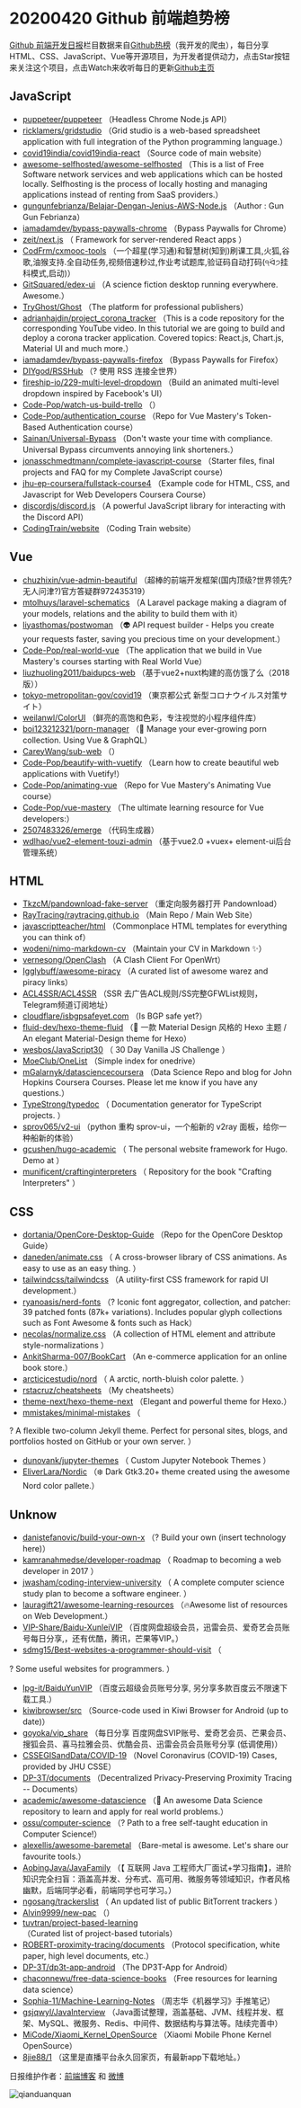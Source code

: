 # 20200420 Github 前端趋势榜

[Github 前端开发日报](https://qdkfweb.cn/c/news)栏目数据来自[Github热榜](https://github.qdkfweb.cn/)（我开发的爬虫），每日分享HTML、CSS、JavaScript、Vue等开源项目，为开发者提供动力，点击Star按钮来关注这个项目，点击Watch来收听每日的更新[Github主页](https://github.com/kujian/githubTrending)
## JavaScript

* [puppeteer/puppeteer](https://github.com/puppeteer/puppeteer) （Headless Chrome Node.js API）
* [ricklamers/gridstudio](https://github.com/ricklamers/gridstudio) （Grid studio is a web-based spreadsheet application with full integration of the Python programming language.）
* [covid19india/covid19india-react](https://github.com/covid19india/covid19india-react) （Source code of main website）
* [awesome-selfhosted/awesome-selfhosted](https://github.com/awesome-selfhosted/awesome-selfhosted) （This is a list of Free Software network services and web applications which can be hosted locally. Selfhosting is the process of locally hosting and managing applications instead of renting from SaaS providers.）
* [gungunfebrianza/Belajar-Dengan-Jenius-AWS-Node.js](https://github.com/gungunfebrianza/Belajar-Dengan-Jenius-AWS-Node.js) （Author : Gun Gun Febrianza）
* [iamadamdev/bypass-paywalls-chrome](https://github.com/iamadamdev/bypass-paywalls-chrome) （Bypass Paywalls for Chrome）
* [zeit/next.js](https://github.com/zeit/next.js) （
        Framework for server-rendered React apps
      ）
* [CodFrm/cxmooc-tools](https://github.com/CodFrm/cxmooc-tools) （一个超星(学习通)和智慧树(知到)刷课工具,火狐,谷歌,油猴支持.全自动任务,视频倍速秒过,作业考试题库,验证码自动打码(੧ᐛ੭挂科模式,启动)）
* [GitSquared/edex-ui](https://github.com/GitSquared/edex-ui) （A science fiction desktop running everywhere. Awesome.）
* [TryGhost/Ghost](https://github.com/TryGhost/Ghost) （The platform for professional publishers）
* [adrianhajdin/project_corona_tracker](https://github.com/adrianhajdin/project_corona_tracker) （This is a code repository for the corresponding YouTube video. In this tutorial we are going to build and deploy a corona tracker application. Covered topics: React.js, Chart.js, Material UI and much more.）
* [iamadamdev/bypass-paywalls-firefox](https://github.com/iamadamdev/bypass-paywalls-firefox) （Bypass Paywalls for Firefox）
* [DIYgod/RSSHub](https://github.com/DIYgod/RSSHub) （? 使用 RSS 连接全世界）
* [fireship-io/229-multi-level-dropdown](https://github.com/fireship-io/229-multi-level-dropdown) （Build an animated multi-level dropdown inspired by Facebook's UI）
* [Code-Pop/watch-us-build-trello](https://github.com/Code-Pop/watch-us-build-trello) （）
* [Code-Pop/authentication_course](https://github.com/Code-Pop/authentication_course) （Repo for Vue Mastery's Token-Based Authentication course）
* [Sainan/Universal-Bypass](https://github.com/Sainan/Universal-Bypass) （Don't waste your time with compliance. Universal Bypass circumvents annoying link shorteners.）
* [jonasschmedtmann/complete-javascript-course](https://github.com/jonasschmedtmann/complete-javascript-course) （Starter files, final projects and FAQ for my Complete JavaScript course）
* [jhu-ep-coursera/fullstack-course4](https://github.com/jhu-ep-coursera/fullstack-course4) （Example code for HTML, CSS, and Javascript for Web Developers Coursera Course）
* [discordjs/discord.js](https://github.com/discordjs/discord.js) （A powerful JavaScript library for interacting with the Discord API）
* [CodingTrain/website](https://github.com/CodingTrain/website) （Coding Train website）

## Vue

* [chuzhixin/vue-admin-beautiful](https://github.com/chuzhixin/vue-admin-beautiful) （超棒的前端开发框架(国内顶级?世界领先?无人问津?)官方答疑群972435319）
* [mtolhuys/laravel-schematics](https://github.com/mtolhuys/laravel-schematics) （A Laravel package making a diagram of your models, relations and the ability to build them with it）
* [liyasthomas/postwoman](https://github.com/liyasthomas/postwoman) （&#x1f47d; API request builder - Helps you create your requests faster, saving you precious time on your development.）
* [Code-Pop/real-world-vue](https://github.com/Code-Pop/real-world-vue) （The application that we build in Vue Mastery's courses starting with Real World Vue）
* [liuzhuoling2011/baidupcs-web](https://github.com/liuzhuoling2011/baidupcs-web) （基于vue2+nuxt构建的高仿饿了么（2018版））
* [tokyo-metropolitan-gov/covid19](https://github.com/tokyo-metropolitan-gov/covid19) （東京都公式 新型コロナウイルス対策サイト）
* [weilanwl/ColorUI](https://github.com/weilanwl/ColorUI) （鲜亮的高饱和色彩，专注视觉的小程序组件库）
* [boi123212321/porn-manager](https://github.com/boi123212321/porn-manager) （&#x1f48b; Manage your ever-growing porn collection. Using Vue &amp; GraphQL）
* [CareyWang/sub-web](https://github.com/CareyWang/sub-web) （）
* [Code-Pop/beautify-with-vuetify](https://github.com/Code-Pop/beautify-with-vuetify) （Learn how to create beautiful web applications with Vuetify!）
* [Code-Pop/animating-vue](https://github.com/Code-Pop/animating-vue) （Repo for Vue Mastery's Animating Vue course）
* [Code-Pop/vue-mastery](https://github.com/Code-Pop/vue-mastery) （The ultimate learning resource for Vue developers:）
* [2507483326/emerge](https://github.com/2507483326/emerge) （代码生成器）
* [wdlhao/vue2-element-touzi-admin](https://github.com/wdlhao/vue2-element-touzi-admin) （基于vue2.0 +vuex+ element-ui后台管理系统）

## HTML

* [TkzcM/pandownload-fake-server](https://github.com/TkzcM/pandownload-fake-server) （重定向服务器打开 Pandownload）
* [RayTracing/raytracing.github.io](https://github.com/RayTracing/raytracing.github.io) （Main Repo / Main Web Site）
* [javascriptteacher/html](https://github.com/javascriptteacher/html) （Commonplace HTML templates for everything you can think of）
* [wodeni/nimo-markdown-cv](https://github.com/wodeni/nimo-markdown-cv) （Maintain your CV in Markdown ✨）
* [vernesong/OpenClash](https://github.com/vernesong/OpenClash) （A Clash Client For OpenWrt）
* [Igglybuff/awesome-piracy](https://github.com/Igglybuff/awesome-piracy) （A curated list of awesome warez and piracy links）
* [ACL4SSR/ACL4SSR](https://github.com/ACL4SSR/ACL4SSR) （SSR 去广告ACL规则/SS完整GFWList规则，Telegram频道订阅地址）
* [cloudflare/isbgpsafeyet.com](https://github.com/cloudflare/isbgpsafeyet.com) （Is BGP safe yet?）
* [fluid-dev/hexo-theme-fluid](https://github.com/fluid-dev/hexo-theme-fluid) （&#x1f30a; 一款 Material Design 风格的 Hexo 主题 / An elegant Material-Design theme for Hexo）
* [wesbos/JavaScript30](https://github.com/wesbos/JavaScript30) （
        30 Day Vanilla JS Challenge
      ）
* [MoeClub/OneList](https://github.com/MoeClub/OneList) （Simple index for onedrive）
* [mGalarnyk/datasciencecoursera](https://github.com/mGalarnyk/datasciencecoursera) （Data Science Repo and blog for John Hopkins Coursera Courses. Please let me know if you have any questions.）
* [TypeStrong/typedoc](https://github.com/TypeStrong/typedoc) （
        Documentation generator for TypeScript projects.
      ）
* [sprov065/v2-ui](https://github.com/sprov065/v2-ui) （python 重构 sprov-ui，一个船新的 v2ray 面板，给你一种船新的体验）
* [gcushen/hugo-academic](https://github.com/gcushen/hugo-academic) （
        The personal website framework for Hugo. Demo at
      ）
* [munificent/craftinginterpreters](https://github.com/munificent/craftinginterpreters) （
        Repository for the book "Crafting Interpreters"
      ）

## CSS

* [dortania/OpenCore-Desktop-Guide](https://github.com/dortania/OpenCore-Desktop-Guide) （Repo for the OpenCore Desktop Guide）
* [daneden/animate.css](https://github.com/daneden/animate.css) （
        A cross-browser library of CSS animations. As easy to use as an easy thing.
      ）
* [tailwindcss/tailwindcss](https://github.com/tailwindcss/tailwindcss) （A utility-first CSS framework for rapid UI development.）
* [ryanoasis/nerd-fonts](https://github.com/ryanoasis/nerd-fonts) （? Iconic font aggregator, collection, and patcher: 39 patched fonts (87k+ variations). Includes popular glyph collections such as Font Awesome &amp; fonts such as Hack）
* [necolas/normalize.css](https://github.com/necolas/normalize.css) （A collection of HTML element and attribute style-normalizations
      ）
* [AnkitSharma-007/BookCart](https://github.com/AnkitSharma-007/BookCart) （An e-commerce application for an online book store.）
* [arcticicestudio/nord](https://github.com/arcticicestudio/nord) （
        A arctic, north-bluish color palette.
      ）
* [rstacruz/cheatsheets](https://github.com/rstacruz/cheatsheets) （My cheatsheets）
* [theme-next/hexo-theme-next](https://github.com/theme-next/hexo-theme-next) （Elegant and powerful theme for Hexo.）
* [mmistakes/minimal-mistakes](https://github.com/mmistakes/minimal-mistakes) （
        
? A flexible two-column Jekyll theme. Perfect for personal sites, blogs, and portfolios hosted on GitHub or your own server.
      ）
* [dunovank/jupyter-themes](https://github.com/dunovank/jupyter-themes) （
        Custom Jupyter Notebook Themes
      ）
* [EliverLara/Nordic](https://github.com/EliverLara/Nordic) （❄️ Dark Gtk3.20+ theme created using the awesome Nord color pallete.）

## Unknow

* [danistefanovic/build-your-own-x](https://github.com/danistefanovic/build-your-own-x) （? Build your own (insert technology here)）
* [kamranahmedse/developer-roadmap](https://github.com/kamranahmedse/developer-roadmap) （
        Roadmap to becoming a web developer in 2017
      ）
* [jwasham/coding-interview-university](https://github.com/jwasham/coding-interview-university) （
        A complete computer science study plan to become a software engineer.
      ）
* [lauragift21/awesome-learning-resources](https://github.com/lauragift21/awesome-learning-resources) （&#x1f525;Awesome list of resources on Web Development.）
* [VIP-Share/Baidu-XunleiVIP](https://github.com/VIP-Share/Baidu-XunleiVIP) （百度网盘超级会员，迅雷会员、爱奇艺会员账号每日分享,，还有优酷，腾讯，芒果等VIP。）
* [sdmg15/Best-websites-a-programmer-should-visit](https://github.com/sdmg15/Best-websites-a-programmer-should-visit) （
        
? Some useful websites for programmers.
      ）
* [lpg-it/BaiduYunVIP](https://github.com/lpg-it/BaiduYunVIP) （百度云超级会员账号分享, 另分享多款百度云不限速下载工具.）
* [kiwibrowser/src](https://github.com/kiwibrowser/src) （Source-code used in Kiwi Browser for Android (up to date)）
* [goyoka/vip_share](https://github.com/goyoka/vip_share) （每日分享 百度网盘SVIP账号、爱奇艺会员、芒果会员、搜狐会员、喜马拉雅会员、优酷会员、迅雷会员会员账号分享 (低调使用)）
* [CSSEGISandData/COVID-19](https://github.com/CSSEGISandData/COVID-19) （Novel Coronavirus (COVID-19) Cases, provided by JHU CSSE）
* [DP-3T/documents](https://github.com/DP-3T/documents) （Decentralized Privacy-Preserving Proximity Tracing -- Documents）
* [academic/awesome-datascience](https://github.com/academic/awesome-datascience) （&#x1f4dd; An awesome Data Science repository to learn and apply for real world problems.）
* [ossu/computer-science](https://github.com/ossu/computer-science) （? Path to a free self-taught education in Computer Science!）
* [alexellis/awesome-baremetal](https://github.com/alexellis/awesome-baremetal) （Bare-metal is awesome. Let's share our favourite tools.）
* [AobingJava/JavaFamily](https://github.com/AobingJava/JavaFamily) （【 互联网 Java 工程师大厂面试+学习指南】，进阶知识完全扫盲：涵盖高并发、分布式、高可用、微服务等领域知识，作者风格幽默，后端同学必看，前端同学也可学习。）
* [ngosang/trackerslist](https://github.com/ngosang/trackerslist) （
        An updated list of public BitTorrent trackers
      ）
* [Alvin9999/new-pac](https://github.com/Alvin9999/new-pac) （）
* [tuvtran/project-based-learning](https://github.com/tuvtran/project-based-learning) （Curated list of project-based tutorials）
* [ROBERT-proximity-tracing/documents](https://github.com/ROBERT-proximity-tracing/documents) （Protocol specification, white paper, high level documents, etc.）
* [DP-3T/dp3t-app-android](https://github.com/DP-3T/dp3t-app-android) （The DP3T-App for Android）
* [chaconnewu/free-data-science-books](https://github.com/chaconnewu/free-data-science-books) （Free resources for learning data science）
* [Sophia-11/Machine-Learning-Notes](https://github.com/Sophia-11/Machine-Learning-Notes) （周志华《机器学习》手推笔记）
* [gsjqwyl/JavaInterview](https://github.com/gsjqwyl/JavaInterview) （Java面试整理，涵盖基础、JVM、线程并发、框架、MySQL、微服务、Redis、中间件、数据结构与算法等。陆续完善中）
* [MiCode/Xiaomi_Kernel_OpenSource](https://github.com/MiCode/Xiaomi_Kernel_OpenSource) （Xiaomi Mobile Phone Kernel OpenSource）
* [8jie88/1](https://github.com/8jie88/1) （这里是直播平台永久回家页，有最新app下载地址。）


日报维护作者：[前端博客](https://qdkfweb.cn/) 和 [微博](https://qdkfweb.cn/go/weibo)

![qianduanquan](https://user-images.githubusercontent.com/3055447/38468989-651132ac-3b80-11e8-8e6b-15122322a9d7.png)